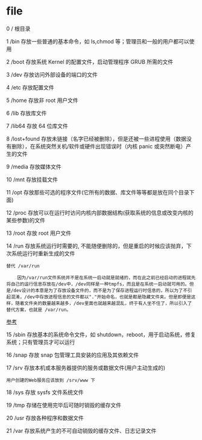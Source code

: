 # file

0 / 根目录

1 /bin 存放一些普通的基本命令，如 ls,chmod 等；管理员和一般的用户都可以使用

2 /boot 存放系统 Kernel 的配置文件，启动管理程序 GRUB 所需的文件

3 /dev 存放访问外部设备的端口的文件

4 /etc 存放配置文件

5 /home 存放非 root 用户文件

6 /lib 存放库文件

7 /lib64 存放 64 位库文件

8 /lost+found 存放未链接（名字已经被删除），但是还被一些进程使用（数据没有删除），在系统突然关机/软件或硬件出现错误时（内核 panic 或突然断电）产生的文件

9 /media 存放媒体文件

10 /mnt 存放挂载文件

11 /opt 存放那些可选的程序文件(它所有的数据、库文件等等都是放在同个目录下面)

12 /proc 存放可以在运行时访问内核内部数据结构(获取系统的信息或改变内核的某些参数)的文件

13 /root 存放 root 用户文件

14 /run 存放系统运行时需要的, 不能随便删除的，但是重启的时候应该抛弃，下次系统运行时重新生成的文件

    替代 /var/run

        因为/var/run文件系统并不是在系统一启动就是就绪的，而在此之前已经启动的进程就先将自己的运行信息存放在/dev中，/dev同样是一种tmpfs，而且是在系统一启动就可用的。但是/dev设计的本意是为了存放设备文件的，而不是为了保存进程运行时信息的，所以为了不引起混淆，/dev中存放进程信息的文件都以"."开始命名，也就是都是隐藏文件夹。但是即便是这样，随着文件夹的数量越来越多，/dev里面也就越来越混乱，终于有人坐不住了，所以引入了替代方案，也就是 /var/run。

[参考](http://blog.ddup.us/2011/04/01/disappearing-var-run-dir/)

15 /sbin 存放基本的系统命令文件，如 shutdown，reboot，用于启动系统，修复系统；只有管理员才可以运行

16 /snap 存放 snap 包管理工具安装的应用及其依赖文件

17 /srv 存放本机或本服务器提供的服务或数据文件(用户主动生成的)

    用户创建的Web服务应该放到 /srv/www 下

18 /sys 存放 sysfs 文件系统文件

19 /tmp 存储在使用完毕后可随时销毁的缓存文件

20 /usr 存放各种程序和数据文件

21 /var 存放系统产生的不可自动销毁的缓存文件、日志记录文件
